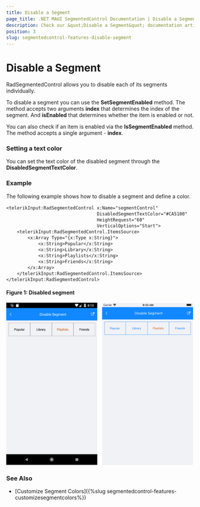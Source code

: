 ```yaml
---
title: Disable a Segment
page_title: .NET MAUI SegmentedControl Documentation | Disable a Segment
description: Check our &quot;Disable a Segment&quot; documentation article for Telerik SegmentedControl for .NET MAUI control.
position: 3
slug: segmentedcontrol-features-disable-segment
---
```


# Disable a Segment

RadSegmentedControl allows you to disable each of its segments individually. 

To disable a segment you can use the **SetSegmentEnabled** method. The method accepts two arguments **index** that determines the index of the segment. And **isEnabled** that determines whether the item is enabled or not.

You can also check if an item is enabled via the **IsSegmentEnabled** method. The method accepts a single argument - **index**.

### Setting a text color

You can set the text color of the disabled segment through the **DisabledSegmentTextColor**.

### Example

The following example shows how to disable a segment and define a color.

```XAML
<telerikInput:RadSegmentedControl x:Name="segmentControl"
                                  DisabledSegmentTextColor="#CA5100"
                                  HeightRequest="60"
                                  VerticalOptions="Start">
    <telerikInput:RadSegmentedControl.ItemsSource>
        <x:Array Type="{x:Type x:String}">
            <x:String>Popular</x:String>
            <x:String>Library</x:String>
            <x:String>Playlists</x:String>
            <x:String>Friends</x:String>
        </x:Array>
    </telerikInput:RadSegmentedControl.ItemsSource>
</telerikInput:RadSegmentedControl>
```

#### Figure 1: Disabled segment

![SegmentedControl disable segment example](images/segmentcontrol-features-disablesegment-0.png) 

### See Also

- [Customize Segment Colors]({%slug segmentedcontrol-features-customizesegmentcolors%})